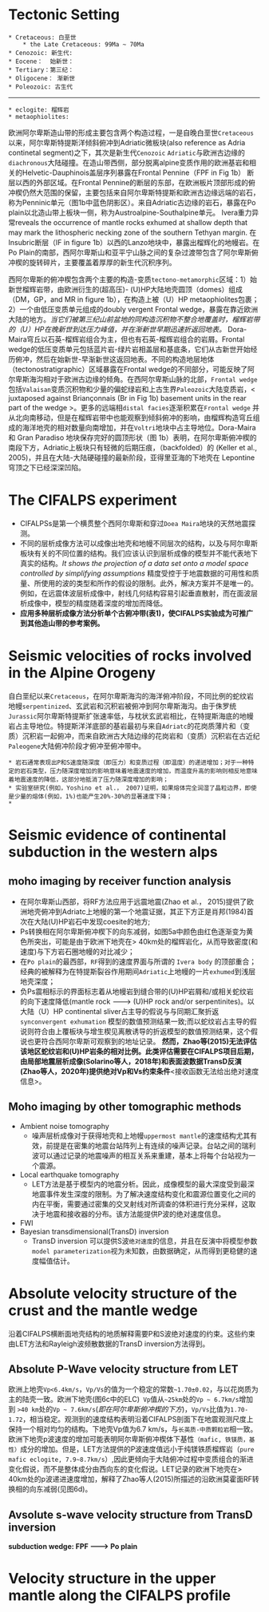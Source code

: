 # Tectonic Setting
```
* Cretaceous: 白垩世
    * the Late Cretaceous: 99Ma ~ 70Ma
* Cenozoic: 新生代:
* Eocene：  始新世：
* Tertiary：第三纪：
* Oligocene： 渐新世
* Poleozoic: 古生代
```
______________________________________
```
* eclogite: 榴辉岩
* metaophiolites:
```
欧洲阿尔卑斯造山带的形成主要包含两个构造过程，一是自晚白垩世`Cretaceous`以来，阿尔卑斯特提斯洋倾斜俯冲到Adriatic微板块(also reference as Adria continetal segment)之下，其次是新生代`Cenozoic` `Adriatic`与欧洲古边缘的`diachronous`大陆碰撞。在造山带西侧，部分脱离alpine变质作用的欧洲基岩和相关的Helvetic-Dauphinois盖层序列暴露在Frontal Pennine（FPF in Fig 1b） 断层以西的外部区域。在Frontal Pennine的断层的东部，在欧洲板片顶部形成的俯冲楔仍然大范围的保留，主要包括来自阿尔卑斯特提斯和欧洲古边缘远端的岩石，称为Penninic单元（图1b中蓝色阴影区）。来自Adriatic古边缘的岩石，暴露在Po plain以北造山带上板块一侧，称为Austroalpine-Southalpine单元。 Ivera重力异常reveals the occurrence of mantle rocks exhumed at shallow depth that may mark the lithospheric necking zone of the southern Tethyan margin. 在Insubric断层（IF in figure 1b）以西的Lanzo地块中，暴露出榴辉化的地幔岩。在Po Plain的南部，西阿尔卑斯山和亚平宁山脉之间的复杂过渡带包含了阿尔卑斯俯冲楔的旋转碎片，主要覆盖着厚厚的新生代沉积序列。

西阿尔卑斯的俯冲楔包含两个主要的构造-变质`tectono-metamorphic`区域：1）始新世榴辉岩带，由欧洲衍生的(超高压)- (U)HP大陆地壳圆顶（domes）组成（DM，GP，and MR in figure 1b），在构造上被（U）HP metaophiolites包裹；2）一个由低压变质单元组成的doubly vergent Frontal wedge，暴露在靠近欧洲大陆的地方。*当它们被第三纪山前盆地的同构造沉积物不整合地覆盖时，榴辉岩带的（U）HP在晚新世到达压力峰值，并在渐新世早期迅速折返回地表。* Dora-Maira穹丘以石英-榴辉岩组合为主，但也有石英-榴辉岩组合的岩屑。Frontal wedge的低压变质单元包括蓝片岩-绿片岩相盖层和基底条，它们从古新世开始经历俯冲，然后在始新世-早渐新世这返回地表。不同的构造地层地体（tectonostratigraphic）区域暴露在Frontal wedge的不同部分，可能反映了阿尔卑斯海沟相对于欧洲古边缘的倾角。在西阿尔卑斯山脉的北部，`Frontal wedge`包括`Valaisan`变质沉积物和少量的偏蛇绿岩和上古生界`Paleozoic`大陆变质岩，< juxtaposed against Briançonnais (Br in Fig 1b) basement units in the rear part of the wedge >。更多的远端相`distal facies`逐渐积累在`Frontal wedge` 并从北向南移动，但是在榴辉岩带中也能观察到倾斜俯冲的影响，由榴辉构造穹丘组成的海洋地壳的相对数量向南增加，并在`Voltri`地块中占主导地位。Dora-Maira 和 Gran Paradiso 地块保存完好的圆顶形状（图 1b）表明，在阿尔卑斯俯冲楔的南段下方，Adriatic上板块只有轻微的后期压痕，（backfolded）的 (Keller et al., 2005)，并且在大陆-大陆硬碰撞的最新阶段，亚得里亚海的下地壳在 Lepontine 穹顶之下已经深深凹陷。

# The CIFALPS experiment
* CIFALPSs是第一个横贯整个西阿尔卑斯和穿过`Doea Maira`地块的天然地震探测。
* 不同的层析成像方法可以成像出地壳和地幔不同层次的结构，以及与阿尔卑斯板块有关的不同位置的结构。我们应该认识到层析成像的模型并不能代表地下真实的结构。*It shows the projection of a data set onto a model space controlled by simplifying assumptions* 精度受控于于地震数据的可用性和质量、所使用的波的类型和所作的假设的限制。此外，解决方案并不是唯一的。例如，在远震体波层析成像中，射线几何结构容易引起垂直散射，而在面波层析成像中，模型的精度随着深度的增加而降低。
* **应用多种层析成像方法分析单个古俯冲带(表1)，使CIFALPS实验成为可推广到其他造山带的参考案例。**

# Seismic velocities of rocks involved in the Alpine Orogeny
自白垩纪以来`Cretaceous`，在阿尔卑斯海沟的海洋俯冲阶段，不同比例的蛇纹岩地幔`serpentinized`、玄武岩和沉积岩被俯冲到阿尔卑斯海沟。由于侏罗统`Jurassic`阿尔卑斯特提斯扩张速率低，与枕状玄武岩相比，在特提斯海底的地幔岩占主导地位。特提斯洋洋底部的基岩最初与来自`Adriatc`的花岗质薄片和（变质）沉积岩一起俯冲，而来自欧洲古大陆边缘的花岗岩和（变质）沉积岩在古近纪`Paleogene`大陆俯冲阶段才俯冲至俯冲带中。
```
* 岩石通常表现出P和S速度随深度（即压力）和变质过程（即温度）的递进增加；对于一种特定的岩石类型，压力随深度增加的影响意味着地震速度的增加，而温度升高的影响则相反地意味着地震速度的降低，这部分地抵消了压力随深度增加的影响；
* 实验室研究(例如，Yoshino et al.， 2007)证明，如果熔体完全润湿了晶粒边界，即使是少量的熔体(例如，1%)也能产生20%-30%的显著速度下降；
* 
```
# Seismic evidence of continental subduction in the western alps
## moho imaging by receiver function analysis
* 在阿尔卑斯山西部，将RF方法应用于远震地震(Zhao et al.， 2015)提供了欧洲地壳俯冲到Adriatc上地幔的第一个地震证据，其正下方正是肖邦(1984)首次在大陆(U)HP岩石中发现coesite的地方;  
* Ps转换相在阿尔卑斯俯冲楔下的向东减弱，如图5a中颜色由红色逐渐变为黄色所突出，可能是由于欧洲下地壳在> 40km处的榴辉岩化，从而导致密度(和速度)与下方岩石圈地幔的对比减少；
* 在`Po plain`的最西部，`RF`得到的速度界面与所谓的 `Ivera body` 的顶部重合；经典的被解释为在特提斯裂谷作用期间`Adriatic`上地幔的一片`exhumed`到浅层地壳深度；
* 负Ps震相标示的界面标志着从地幔岩到缝合带的(U)HP岩屑和/或相关蛇纹岩的向下速度降低(mantle rock ---> (U)HP rock and/or serpentinites)。以大陆（U）HP continental sliver占主导的假说与与同期汇聚折返`synconvergent exhumation`  模型的数值预测结果一致;而以蛇纹岩占主导的假说则符合由上覆板块与增生楔见离散诱导的折返模型的数值预测结果，这个假说也更符合西阿尔卑斯可观察到的地址记录。
**然而，Zhao等(2015)无法评估该地区蛇纹岩和(U)HP岩条的相对比例。此类评估需要在CIFALPS项目后期，由局部地震层析成像(Solarino等人，2018年)和表面波数据TransD反演(Zhao等人，2020年)提供绝对Vp和Vs约束条件**<接收函数无法给出绝对速度信息>。 
## Moho imaging by other tomographic methods
* Ambient noise tomography
    * 噪声层析成像对于获得地壳和上地幔`uppermost mantle`的速度结构尤其有效，前提是在密集的地震台站阵列上有连续的噪声记录。台站之间的瑞利波可以通过记录的地震噪声的相互关系来重建，基本上将每个台站视为一个震源。
* Local earthquake tomography
    * LET方法是基于模型内的地震分析。因此，成像模型的最大深度受到最深地震事件发生深度的限制。为了解决速度结构变化和震源位置变化之间的内在平衡，需要通过密集的交叉射线对所调查的体积进行充分采样，这取决于地震和接收器的分布。该方法能提供P波的绝对速度信息。
* FWI
* Bayesian transdimensional(TransD) inversion
    * TransD inversion 可以提供S波`绝对速度`的信息，并且在反演中将模型参数`model parameterization`视为未知数，由数据确定，从而得到更稳健的速度幅值估计。

# Absolute velocity structure of the crust and the mantle wedge
沿着CIFALPS横断面地壳结构的地质解释需要P和S波绝对速度的约束。这些约束由LET方法和Rayleigh波频散数据的TransD inversion方法得到。
## Absolute P-Wave velocity structure from LET
欧洲上地壳`Vp<6.4km/s`，`Vp/Vs`的值为一个稳定的常数`~1.70±0.02`，与以花岗质为主的陆壳一致。欧洲下地壳(图6c中的ELC)` Vp`值从`~25km`处的`Vp ~ 6.7km/s`增加到 `>40 km`处的`Vp ~ 7.6km/s`(*即在阿尔卑斯俯冲楔的下方*)，`Vp/Vs`比值为`1.70-1.72`，相当稳定。观测到的速度结构表明沿着CIFALPS剖面下在地震观测尺度上保持一个相对均匀的结构。下地壳Vp值为6.7 km/s，与`长英质-中质颗粒岩`相一致。欧洲下地壳p波速度的增加可能表明阿尔卑斯俯冲楔体下基性`（mafic, 铁镁质，基性）`成分的增加。但是，LET方法提供的P波速度值远小于纯镁铁质榴辉岩（`pure mafic eclogite, 7.9~8.7km/s`）,因此更倾向于大陆俯冲过程中变质组合的渐进变化假说，而不是整体成分由西向东的变化假说。LET记录的欧洲下地壳在> 40km处的p波递进速度增加，解释了Zhao等人(2015)所描述的沿欧洲莫霍面RF转换相的向东减弱(见图6d)。  
## Avsolute s-wave velocity structure from TransD inversion
**subduction wedge: FPF ---> Po plain**
# Velocity structure in the upper mantle along the CIFALPS profile



